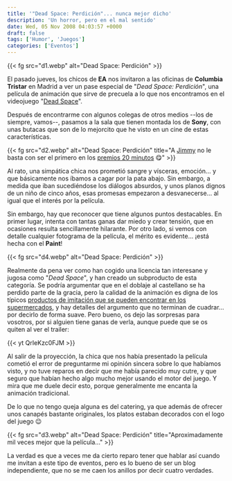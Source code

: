 ```yaml
---
title: '"Dead Space: Perdición"... nunca mejor dicho'
description: 'Un horror, pero en el mal sentido'
date: Wed, 05 Nov 2008 04:03:57 +0000
draft: false
tags: ['Humor', 'Juegos']
categories: ['Eventos']
---
```


{{< fg src="d1.webp" alt="Dead Space: Perdición" >}}

El pasado jueves, los chicos de **EA** nos invitaron a las oficinas de **Columbia Tristar** en Madrid a ver un pase especial de "_Dead Space: Perdición_", una película de animación que sirve de precuela a lo que nos encontramos en el videojuego "[Dead Space](/ea-community-days-dead-space-y-mirrors-edge/)".

Después de encontrarme con algunos colegas de otros medios --los de siempre, vamos--, pasamos a la sala que tienen montada los de **Sony**, con unas butacas que son de lo mejorcito que he visto en un cine de estas características.

{{< fg src="d2.webp" alt="Dead Space: Perdición" title="A [Jimmy](http://www.pixfans.com/dead-space-perdicion/) no le basta con ser el primero en los [premios 20 minutos](http://www.20minutos.es/premios_20_blogs/votaciones/tecnologia-videojuegos/) :yum:" >}}

Al rato, una simpática chica nos prometió sangre y vísceras, emoción... y que básicamente nos íbamos a cagar por la pata abajo. Sin embargo, a medida que iban sucediéndose los diálogos absurdos, y unos planos dignos de un niño de cinco años, esas promesas empezaron a desvanecerse... al igual que el interés por la película.

Sin embargo, hay que reconocer que tiene algunos puntos destacables. En primer lugar, intenta con tantas ganas dar miedo y crear tensión, que en ocasiones resulta sencillamente hilarante. Por otro lado, si vemos con detalle cualquier fotograma de la película, el mérito es evidente... ¡está hecha con el **Paint**!

{{< fg src="d4.webp" alt="Dead Space: Perdición" >}}

Realmente da pena ver como han cogido una licencia tan interesane y jugosa como "_Dead Space_", y han creado un subproducto de esta categoría. Se podría argumentar que en el doblaje al castellano se ha perdido parte de la gracia, pero la calidad de la animación es digna de los típicos [productos de imitación que se pueden encontrar en los supermercados](/ratatoing-el-nuevo-exito-de-picsar-d/), y hay detalles del argumento que no terminan de cuadrar... por decirlo de forma suave. Pero bueno, os dejo las sorpresas para vosotros, por si alguien tiene ganas de verla, aunque puede que se os quiten al ver el trailer:

{{< yt QrIeKzc0FJM >}}

Al salir de la proyección, la chica que nos había presentado la película cometió el error de preguntarme mi opinión sincera sobre lo que habíamos visto, y no tuve reparos en decir que me había parecido muy cutre, y que seguro que habían hecho algo mucho mejor usando el motor del juego. Y mira que me duele decir esto, porque generalmente me encanta la animación tradicional.

De lo que no tengo queja alguna es del catering, ya que además de ofrecer unos canapés bastante originales, los platos estaban decorados con el logo del juego :wink:

{{< fg src="d3.webp" alt="Dead Space: Perdición" title="Aproximadamente mil veces mejor que la película..." >}}

La verdad es que a veces me da cierto reparo tener que hablar así cuando me invitan a este tipo de eventos, pero es lo bueno de ser un blog independiente, que no se me caen los anillos por decir cuatro verdades.